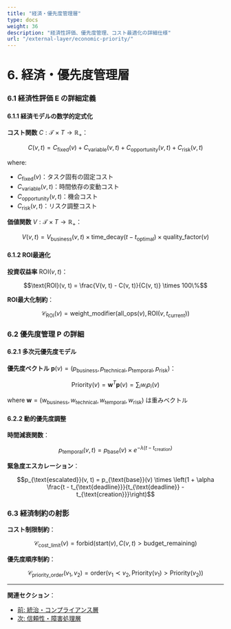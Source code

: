 ```yaml
---
title: "経済・優先度管理層"
type: docs
weight: 36
description: "経済性評価、優先度管理、コスト最適化の詳細仕様"
url: "/external-layer/economic-priority/"
---
```


# 6. 経済・優先度管理層

### 6.1 経済性評価 $\mathsf{E}$ の詳細定義

#### 6.1.1 経済モデルの数学的定式化

**コスト関数** $C: \mathcal{T} \times T \to \mathbb{R}_+$：

$$C(v, t) = C_{\text{fixed}}(v) + C_{\text{variable}}(v, t) + C_{\text{opportunity}}(v, t) + C_{\text{risk}}(v, t)$$

where:
- $C_{\text{fixed}}(v)$：タスク固有の固定コスト
- $C_{\text{variable}}(v, t)$：時間依存の変動コスト  
- $C_{\text{opportunity}}(v, t)$：機会コスト
- $C_{\text{risk}}(v, t)$：リスク調整コスト

**価値関数** $V: \mathcal{T} \times T \to \mathbb{R}_+$：

$$V(v, t) = V_{\text{business}}(v, t) \times \text{time\_decay}(t - t_{\text{optimal}}) \times \text{quality\_factor}(v)$$

#### 6.1.2 ROI最適化

**投資収益率** $\text{ROI}(v, t)$：

$$\text{ROI}(v, t) = \frac{V(v, t) - C(v, t)}{C(v, t)} \times 100\%$$

**ROI最大化制約**：

$$\mathcal{C}_{\text{ROI}}(v) = \text{weight\_modifier}(\text{all\_ops}(v), \text{ROI}(v, t_{\text{current}}))$$

### 6.2 優先度管理 $\mathsf{P}$ の詳細

#### 6.2.1 多次元優先度モデル

**優先度ベクトル** $\mathbf{p}(v) = (p_{\text{business}}, p_{\text{technical}}, p_{\text{temporal}}, p_{\text{risk}})$：

$$\text{Priority}(v) = \mathbf{w}^T \mathbf{p}(v) = \sum_{i} w_i p_i(v)$$

where $\mathbf{w} = (w_{\text{business}}, w_{\text{technical}}, w_{\text{temporal}}, w_{\text{risk}})$ は重みベクトル

#### 6.2.2 動的優先度調整

**時間減衰関数**：

$$p_{\text{temporal}}(v, t) = p_{\text{base}}(v) \times e^{-\lambda (t - t_{\text{creation}})}$$

**緊急度エスカレーション**：

$$p_{\text{escalated}}(v, t) = p_{\text{base}}(v) \times \left(1 + \alpha \frac{t - t_{\text{deadline}}}{t_{\text{deadline}} - t_{\text{creation}}}\right)$$

### 6.3 経済制約の射影

**コスト制限制約**：

$$\mathcal{C}_{\text{cost\_limit}}(v) = \text{forbid}(\text{start}(v), C(v, t) > \text{budget\_remaining})$$

**優先度順序制約**：

$$\mathcal{C}_{\text{priority\_order}}(v_1, v_2) = \text{order}(v_1 \prec v_2, \text{Priority}(v_1) > \text{Priority}(v_2))$$

---

**関連セクション**：

- [前: 統治・コンプライアンス層](/external-layer/governance/)
- [次: 信頼性・障害処理層](/external-layer/reliability/)